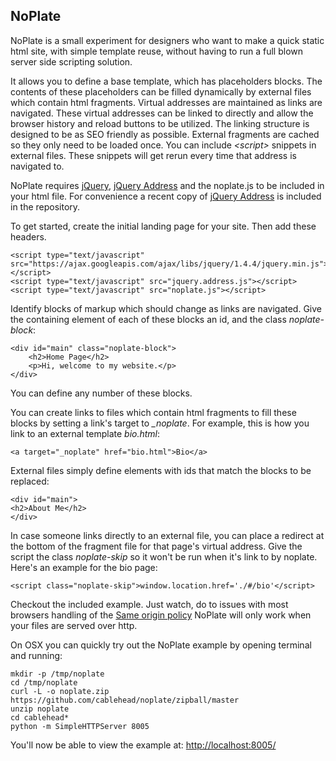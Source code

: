 NoPlate
-------

NoPlate is a small experiment for designers who want to make a quick static
html site, with simple template reuse, without having to run a full blown
server side scripting solution.

It allows you to define a base template, which has placeholders blocks.  The
contents of these placeholders can be filled dynamically by external files
which contain html fragments.  Virtual addresses are maintained as links are
navigated. These virtual addresses can be linked to directly and allow the
browser history and reload buttons to be utilized.  The linking structure is
designed to be as SEO friendly as possible.  External fragments are cached so
they only need to be loaded once.  You can include *&lt;script&gt;* snippets in
external files.  These snippets will get rerun every time that address is
navigated to.

NoPlate requires [jQuery](http://jquery.com/), [jQuery
Address](https://github.com/asual/jquery-address) and the noplate.js to be
included in your html file.  For convenience a recent copy of [jQuery
Address](https://github.com/asual/jquery-address) is included in the
repository.

To get started, create the initial landing page for your site.  Then add these headers.

    <script type="text/javascript" src="https://ajax.googleapis.com/ajax/libs/jquery/1.4.4/jquery.min.js"></script>
    <script type="text/javascript" src="jquery.address.js"></script>
    <script type="text/javascript" src="noplate.js"></script>

Identify blocks of markup which should change as links are navigated.  Give the
containing element of each of these blocks an id, and the class
*noplate-block*:

    <div id="main" class="noplate-block">
        <h2>Home Page</h2>
        <p>Hi, welcome to my website.</p>
    </div>

You can define any number of these blocks.

You can create links to files which contain html fragments to fill these blocks
by setting a link's target to *_noplate*.  For example, this is how you link to
an external template *bio.html*:

    <a target="_noplate" href="bio.html">Bio</a>

External files simply define elements with ids that match the blocks to be replaced:

    <div id="main">
    <h2>About Me</h2>
    </div>

In case someone links directly to an external file, you can place a redirect at
the bottom of the fragment file for that page's virtual address.  Give the
script the class *noplate-skip* so it won't be run when it's link to by
noplate.  Here's an example for the bio page:

    <script class="noplate-skip">window.location.href='./#/bio'</script>

Checkout the included example.  Just watch, do to issues with
most browsers handling of the [Same origin
policy](http://en.wikipedia.org/wiki/Same_origin_policy) NoPlate will only work
when your files are served over http.

On OSX you can quickly try out the NoPlate example by opening terminal and running:

    mkdir -p /tmp/noplate
    cd /tmp/noplate
    curl -L -o noplate.zip https://github.com/cablehead/noplate/zipball/master
    unzip noplate
    cd cablehead*
    python -m SimpleHTTPServer 8005

You'll now be able to view the example at: [http://localhost:8005/](http://localhost:8005/)
